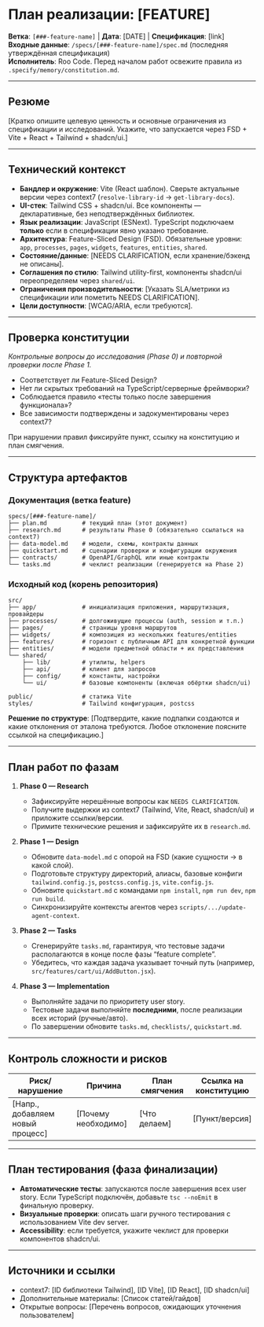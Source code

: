 # План реализации: [FEATURE]

**Ветка**: `[###-feature-name]` | **Дата**: [DATE] | **Спецификация**: [link]  
**Входные данные**: `/specs/[###-feature-name]/spec.md` (последняя утверждённая спецификация)  
**Исполнитель**: Roo Code. Перед началом работ освежите правила из `.specify/memory/constitution.md`.

---

## Резюме

[Кратко опишите целевую ценность и основные ограничения из спецификации и исследований. Укажите, что запускается через FSD + Vite + React + Tailwind + shadcn/ui.]

---

## Технический контекст

- **Бандлер и окружение**: Vite (React шаблон). Сверьте актуальные версии через context7 (`resolve-library-id` → `get-library-docs`).
- **UI-стек**: Tailwind CSS + shadcn/ui. Все компоненты — декларативные, без неподтверждённых библиотек.
- **Язык реализации**: JavaScript (ESNext). TypeScript подключаем **только** если в спецификации явно указано требование.
- **Архитектура**: Feature-Sliced Design (FSD). Обязательные уровни: `app`, `processes`, `pages`, `widgets`, `features`, `entities`, `shared`.
- **Состояние/данные**: [NEEDS CLARIFICATION, если хранение/бэкенд не описаны].
- **Соглашения по стилю**: Tailwind utility-first, компоненты shadcn/ui переопределяем через `shared/ui`.
- **Ограничения производительности**: [Указать SLA/метрики из спецификации или пометить NEEDS CLARIFICATION].
- **Цели доступности**: [WCAG/ARIA, если требуются].

---

## Проверка конституции

*Контрольные вопросы до исследования (Phase 0) и повторной проверки после Phase 1.*

- Соответствует ли Feature-Sliced Design?  
- Нет ли скрытых требований на TypeScript/серверные фреймворки?  
- Соблюдается правило «тесты только после завершения функционала»?  
- Все зависимости подтверждены и задокументированы через context7?

При нарушении правил фиксируйте пункт, ссылку на конституцию и план смягчения.

---

## Структура артефактов

### Документация (ветка feature)

```
specs/[###-feature-name]/
├── plan.md          # текущий план (этот документ)
├── research.md      # результаты Phase 0 (обязательно ссылаться на context7)
├── data-model.md    # модели, схемы, контракты данных
├── quickstart.md    # сценарии проверки и конфигурации окружения
├── contracts/       # OpenAPI/GraphQL или иные контракты
└── tasks.md         # чеклист реализации (генерируется на Phase 2)
```

### Исходный код (корень репозитория)

```
src/
├── app/             # инициализация приложения, маршрутизация, провайдеры
├── processes/       # долгоживущие процессы (auth, session и т.п.)
├── pages/           # страницы уровня маршрутов
├── widgets/         # композиция из нескольких features/entities
├── features/        # горизонт с публичным API для конкретной функции
├── entities/        # модели предметной области + их представления
└── shared/
    ├── lib/         # утилиты, helpers
    ├── api/         # клиент для запросов
    ├── config/      # константы, настройки
    └── ui/          # базовые компоненты (включая обёртки shadcn/ui)

public/              # статика Vite
styles/              # Tailwind конфигурация, postcss
```

**Решение по структуре**: [Подтвердите, какие подпапки создаются и какие отклонения от эталона требуются. Любое отклонение поясните ссылкой на спецификацию.]

---

## План работ по фазам

1. **Phase 0 — Research**  
   - Зафиксируйте нерешённые вопросы как `NEEDS CLARIFICATION`.  
   - Получите выдержки из context7 (Tailwind, Vite, React, shadcn/ui) и приложите ссылки/версии.  
   - Примите технические решения и зафиксируйте их в `research.md`.

2. **Phase 1 — Design**  
   - Обновите `data-model.md` с опорой на FSD (какие сущности → в какой слой).  
   - Подготовьте структуру директорий, алиасы, базовые конфиги `tailwind.config.js`, `postcss.config.js`, `vite.config.js`.  
   - Обновите `quickstart.md` с командами `npm install`, `npm run dev`, `npm run build`.  
   - Синхронизируйте контексты агентов через `scripts/.../update-agent-context`.

3. **Phase 2 — Tasks**  
   - Сгенерируйте `tasks.md`, гарантируя, что тестовые задачи располагаются в конце после фазы “feature complete”.  
   - Убедитесь, что каждая задача указывает точный путь (например, `src/features/cart/ui/AddButton.jsx`).

4. **Phase 3 — Implementation**  
   - Выполняйте задачи по приоритету user story.  
   - Тестовые задачи выполняйте **последними**, после реализации всех историй (ручные/авто).  
   - По завершении обновите `tasks.md`, `checklists/`, `quickstart.md`.

---

## Контроль сложности и рисков

| Риск/нарушение | Причина | План смягчения | Ссылка на конституцию |
|----------------|---------|----------------|------------------------|
| [Напр., добавляем новый процесс] | [Почему необходимо] | [Что делаем] | [Пункт/версия] |

---

## План тестирования (фаза финализации)

- **Автоматические тесты**: запускаются после завершения всех user story. Если TypeScript подключён, добавьте `tsc --noEmit` в финальную проверку.  
- **Визуальные проверки**: описать шаги ручного тестирования с использованием Vite dev server.  
- **Accessibility**: если требуется, укажите чеклист для проверки компонентов shadcn/ui.

---

## Источники и ссылки

- context7: [ID библиотеки Tailwind], [ID Vite], [ID React], [ID shadcn/ui]  
- Дополнительные материалы: [Список статей/гайдов]  
- Открытые вопросы: [Перечень вопросов, ожидающих уточнения пользователем]

